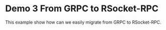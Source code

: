 # Demo 3 From GRPC to RSocket-RPC

This example show how can we easily migrate from GRPC to RSocket-RPC.